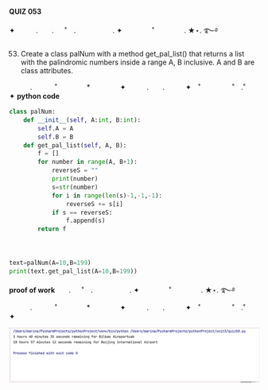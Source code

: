 
**QUIZ 053** 

✦　　　.　　. 　 ˚　.　　　　　 . ✦　　　 　˚　　　　 . ★⋆. ࿐࿔ 

53.  Create a class palNum with a method get_pal_list() that returns a list with the palindromic numbers inside a range A, B inclusive. A and B are class attributes.


　　　.   　　˚　　 　　*　　 　　✦　　　.　　.　　　✦　˚ 　　　　 ˚　.˚　　　　✦
**python code**

```.py
class palNum:
    def __init__(self, A:int, B:int):
        self.A = A
        self.B = B
    def get_pal_list(self, A, B):
        f = []
        for number in range(A, B+1):
            reverseS = ""
            print(number)
            s=str(number)
            for i in range(len(s)-1,-1,-1):
                reverseS += s[i]
            if s == reverseS:
                f.append(s)
        return f



text=palNum(A=10,B=199)
print(text.get_pal_list(A=10,B=199))
```
**proof of work**　　. 　 ˚　.　　　　　 . ✦　　　 　˚　　　　 . ★⋆. ࿐࿔ 
　　　.   　　˚　　 　　*　　 　　✦　　　.　　.　　　✦　˚ 　　　　 ˚　.˚　　　　✦

![](https://github.com/marinamen/unit3/blob/main/images/Screenshot%202024-02-19%20at%2008.38.22.png)
